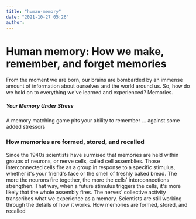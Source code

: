 ```yaml
---
title: "human-memory"
date: "2021-10-27 05:26"
author:
---
```


# Human memory: How we make, remember, and forget memories

From the moment we are born, our brains are bombarded by an immense amount of information about ourselves and the world around us. So, how do we hold on to everything we've learned and experienced? Memories.

##### Your Memory Under Stress
A memory matching game pits your ability to remember ... against some added stressors

### How memories are formed, stored, and recalled

Since the 1940s scientists have surmised that memories are held within groups of neurons, or nerve cells, called cell assemblies. Those interconnected cells fire as a group in response to a specific stimulus, whether it's your friend's face or the smell of freshly baked bread. The more the neurons fire together, the more the cells' interconnections strengthen. That way, when a future stimulus triggers the cells, it's more likely that the whole assembly fires. The nerves' collective activity transcribes what we experience as a memory. Scientists are still working through the details of how it works.
How memories are formed, stored, and recalled

